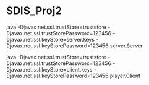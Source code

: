 # SDIS_Proj2

java -Djavax.net.ssl.trustStore=truststore -Djavax.net.ssl.trustStorePassword=123456 -Djavax.net.ssl.keyStore=server.keys -Djavax.net.ssl.keyStorePassword=123456 server.Server

java -Djavax.net.ssl.trustStore=truststore -Djavax.net.ssl.trustStorePassword=123456 -Djavax.net.ssl.keyStore=client.keys -Djavax.net.ssl.keyStorePassword=123456 player.Client

